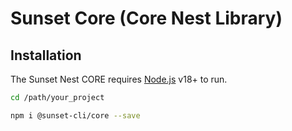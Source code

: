 # Sunset Core (Core Nest Library)

## Installation

The Sunset Nest CORE requires [Node.js](https://nodejs.org/) v18+ to run.

```sh
cd /path/your_project
```


```sh
npm i @sunset-cli/core --save
```
